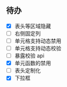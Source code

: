 ## 待办

- [x] 表头等区域隐藏
- [ ] 右侧固定列
- [ ] 单元格支持动态禁用
- [ ] 单元格支持动态校验
- [ ] 暴露校验 api
- [x] 单元函数的禁用
- [ ] 表头定制化
- [x] 下拉框
